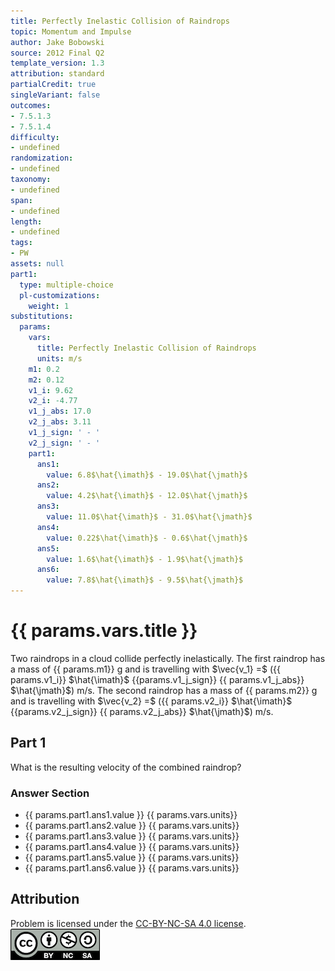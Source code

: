 ```yaml
---
title: Perfectly Inelastic Collision of Raindrops
topic: Momentum and Impulse
author: Jake Bobowski
source: 2012 Final Q2
template_version: 1.3
attribution: standard
partialCredit: true
singleVariant: false
outcomes:
- 7.5.1.3
- 7.5.1.4
difficulty:
- undefined
randomization:
- undefined
taxonomy:
- undefined
span:
- undefined
length:
- undefined
tags:
- PW
assets: null
part1:
  type: multiple-choice
  pl-customizations:
    weight: 1
substitutions:
  params:
    vars:
      title: Perfectly Inelastic Collision of Raindrops
      units: m/s
    m1: 0.2
    m2: 0.12
    v1_i: 9.62
    v2_i: -4.77
    v1_j_abs: 17.0
    v2_j_abs: 3.11
    v1_j_sign: ' - '
    v2_j_sign: ' - '
    part1:
      ans1:
        value: 6.8$\hat{\imath}$ - 19.0$\hat{\jmath}$
      ans2:
        value: 4.2$\hat{\imath}$ - 12.0$\hat{\jmath}$
      ans3:
        value: 11.0$\hat{\imath}$ - 31.0$\hat{\jmath}$
      ans4:
        value: 0.22$\hat{\imath}$ - 0.6$\hat{\jmath}$
      ans5:
        value: 1.6$\hat{\imath}$ - 1.9$\hat{\jmath}$
      ans6:
        value: 7.8$\hat{\imath}$ - 9.5$\hat{\jmath}$
---
```

# {{ params.vars.title }}
Two raindrops in a cloud collide perfectly inelastically. The first raindrop has a mass of {{ params.m1}} g and is travelling with $\vec{v_1} =$ ({{ params.v1_i}} $\hat{\imath}$ {{params.v1_j_sign}} {{ params.v1_j_abs}} $\hat{\jmath}$) m/s.
The second raindrop has a mass of {{ params.m2}} g and is travelling with $\vec{v_2} =$ ({{ params.v2_i}} $\hat{\imath}$ {{params.v2_j_sign}} {{ params.v2_j_abs}} $\hat{\jmath}$) m/s.

## Part 1

What is the resulting velocity of the combined raindrop?

### Answer Section

- {{ params.part1.ans1.value }} {{ params.vars.units}}
- {{ params.part1.ans2.value }} {{ params.vars.units}}
- {{ params.part1.ans3.value }} {{ params.vars.units}}
- {{ params.part1.ans4.value }} {{ params.vars.units}}
- {{ params.part1.ans5.value }} {{ params.vars.units}}
- {{ params.part1.ans6.value }} {{ params.vars.units}}

## Attribution

Problem is licensed under the [CC-BY-NC-SA 4.0 license](https://creativecommons.org/licenses/by-nc-sa/4.0/).<br> ![The Creative Commons 4.0 license requiring attribution-BY, non-commercial-NC, and share-alike-SA license.](https://raw.githubusercontent.com/firasm/bits/master/by-nc-sa.png)